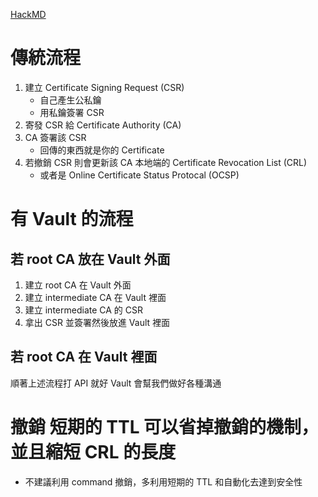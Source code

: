 [HackMD](https://hackmd.io/@Lu-Shueh-Chou/rkDDHaRAv)

# 傳統流程

1.  建立 Certificate Signing Request (CSR)
    -   自己產生公私鑰
    -   用私鑰簽署 CSR
2.  寄發 CSR 給 Certificate Authority (CA)
3.  CA 簽署該 CSR
    -   回傳的東西就是你的 Certificate
4.  若撤銷 CSR 則會更新該 CA 本地端的 Certificate Revocation List (CRL)
    -   或者是 Online Certificate Status Protocal (OCSP)

# 有 Vault 的流程

## 若 root CA 放在 Vault 外面

1.  建立 root CA 在 Vault 外面
2.  建立 intermediate CA 在 Vault 裡面
3.  建立 intermediate CA 的 CSR
4.  拿出 CSR 並簽署然後放進 Vault 裡面

## 若 root CA 在 Vault 裡面

順著上述流程打 API 就好
Vault 會幫我們做好各種溝通

# 撤銷 短期的 TTL 可以省掉撤銷的機制，並且縮短 CRL 的長度
-   不建議利用 command 撤銷，多利用短期的 TTL 和自動化去達到安全性
